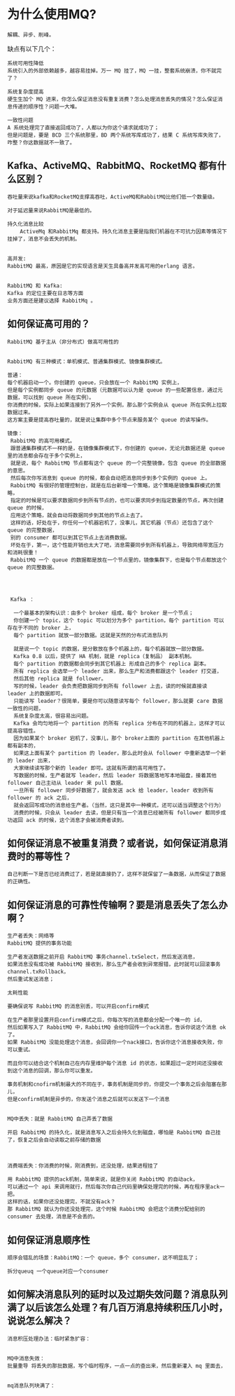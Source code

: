 

# 为什么使用MQ?

    解耦、异步、削峰。
    
缺点有以下几个：

    系统可用性降低
    系统引入的外部依赖越多，越容易挂掉。万一 MQ 挂了，MQ 一挂，整套系统崩溃，你不就完了？
    
    系统复杂度提高
    硬生生加个 MQ 进来，你怎么保证消息没有重复消费？怎么处理消息丢失的情况？怎么保证消息传递的顺序性？问题一大堆。
    
    一致性问题
    A 系统处理完了直接返回成功了，人都以为你这个请求就成功了；
    但是问题是，要是 BCD 三个系统那里，BD 两个系统写库成功了，结果 C 系统写库失败了，咋整？你这数据就不一致了。
    
    
## Kafka、ActiveMQ、RabbitMQ、RocketMQ 都有什么区别？

    吞吐量来说kafka和RocketMQ支撑高吞吐，ActiveMQ和RabbitMQ比他们低一个数量级。
    
    对于延迟量来说RabbitMQ是最低的。
    
    持久化消息比较
        ActiveMq 和RabbitMq 都支持。持久化消息主要是指我们机器在不可抗力因素等情况下挂掉了，消息不会丢失的机制。
        
        
    高并发:
    RabbitMQ 最高，原因是它的实现语言是天生具备高并发高可用的erlang 语言。
    
    
    RabbitMQ 和 Kafka:
    Kafka 的定位主要在日志等方面
    业务方面还是建议选择 RabbitMq 。
    
## 如何保证高可用的？

    RabbitMQ 基于主从（非分布式）做高可用性的
    
    
    RabbitMQ 有三种模式：单机模式、普通集群模式、镜像集群模式。
    
    普通：
    每个机器启动一个。你创建的 queue，只会放在一个 RabbitMQ 实例上，
    但是每个实例都同步 queue 的元数据（元数据可以认为是 queue 的一些配置信息，通过元数据，可以找到 queue 所在实例）。
    你消费的时候，实际上如果连接到了另外一个实例，那么那个实例会从 queue 所在实例上拉取数据过来。
    这方案主要是提高吞吐量的，就是说让集群中多个节点来服务某个 queue 的读写操作。
    
    镜像：
     RabbitMQ 的高可用模式。
     跟普通集群模式不一样的是，在镜像集群模式下，你创建的 queue，无论元数据还是 queue 里的消息都会存在于多个实例上，
     就是说，每个 RabbitMQ 节点都有这个 queue 的一个完整镜像，包含 queue 的全部数据的意思。
     然后每次你写消息到 queue 的时候，都会自动把消息同步到多个实例的 queue 上。
     RabbitMQ 有很好的管理控制台，就是在后台新增一个策略，这个策略是镜像集群模式的策略，
     指定的时候是可以要求数据同步到所有节点的，也可以要求同步到指定数量的节点，再次创建 queue 的时候，
     应用这个策略，就会自动将数据同步到其他的节点上去了。
     这样的话，好处在于，你任何一个机器宕机了，没事儿，其它机器（节点）还包含了这个 queue 的完整数据，
     别的 consumer 都可以到其它节点上去消费数据。
     坏处在于，第一，这个性能开销也太大了吧，消息需要同步到所有机器上，导致网络带宽压力和消耗很重！
     RabbitMQ 一个 queue 的数据都是放在一个节点里的，镜像集群下，也是每个节点都放这个 queue 的完整数据。
     
     
     
     
     Kafka ：
     
      一个最基本的架构认识：由多个 broker 组成，每个 broker 是一个节点；
      你创建一个 topic，这个 topic 可以划分为多个 partition，每个 partition 可以存在于不同的 broker 上，
      每个 partition 就放一部分数据。这就是天然的分布式消息队列
      
      就是说一个 topic 的数据，是分散放在多个机器上的，每个机器就放一部分数据。
      Kafka 0.8 以后，提供了 HA 机制，就是 replica（复制品） 副本机制。
      每个 partition 的数据都会同步到其它机器上 形成自己的多个 replica 副本。
      所有 replica 会选举一个 leader 出来，那么生产和消费都跟这个 leader 打交道，
      然后其他 replica 就是 follower。
      写的时候，leader 会负责把数据同步到所有 follower 上去，读的时候就直接读 leader 上的数据即可。
      只能读写 leader？很简单，要是你可以随意读写每个 follower，那么就要 care 数据一致性的问题，
      系统复杂度太高，很容易出问题。
      Kafka 会均匀地将一个 partition 的所有 replica 分布在不同的机器上，这样才可以提高容错性。
      因为如果某个 broker 宕机了，没事儿，那个 broker上面的 partition 在其他机器上都有副本的，
      如果这上面有某个 partition 的 leader，那么此时会从 follower 中重新选举一个新的 leader 出来，
      大家继续读写那个新的 leader 即可。这就有所谓的高可用性了。
      写数据的时候，生产者就写 leader，然后 leader 将数据落地写本地磁盘，接着其他 follower 自己主动从 leader 来 pull 数据。
      一旦所有 follower 同步好数据了，就会发送 ack 给 leader，leader 收到所有 follower 的 ack 之后，
      就会返回写成功的消息给生产者。（当然，这只是其中一种模式，还可以适当调整这个行为）
      消费的时候，只会从 leader 去读，但是只有当一个消息已经被所有 follower 都同步成功返回 ack 的时候，这个消息才会被消费者读到。
      
      
## 如何保证消息不被重复消费？或者说，如何保证消息消费时的幂等性？

    自己判断一下是否已经消费过了，若是就直接扔了，这样不就保留了一条数据，从而保证了数据的正确性。
    
## 如何保证消息的可靠性传输啊？要是消息丢失了怎么办啊？

    生产者丢失：网络等
    RabbitMQ 提供的事务功能
    
    生产者发送数据之前开启 RabbitMQ 事务channel.txSelect，然后发送消息，
    如果消息没有成功被 RabbitMQ 接收到，那么生产者会收到异常报错，此时就可以回滚事务channel.txRollback，
    然后重试发送消息；
    
    太耗性能
    
    要确保说写 RabbitMQ 的消息别丢，可以开启confirm模式
    
    在生产者那里设置开启confirm模式之后，你每次写的消息都会分配一个唯一的 id，
    然后如果写入了 RabbitMQ 中，RabbitMQ 会给你回传一个ack消息，告诉你说这个消息 ok 了。
    如果 RabbitMQ 没能处理这个消息，会回调你一个nack接口，告诉你这个消息接收失败，你可以重试。
    
    而且你可以结合这个机制自己在内存里维护每个消息 id 的状态，如果超过一定时间还没接收到这个消息的回调，那么你可以重发。
    
    事务机制和cnofirm机制最大的不同在于，事务机制是同步的，你提交一个事务之后会阻塞在那儿，
    但是confirm机制是异步的，你发送个消息之后就可以发送下一个消息
    
    
    MQ中丢失：就是 RabbitMQ 自己弄丢了数据
    
    开启 RabbitMQ 的持久化，就是消息写入之后会持久化到磁盘，哪怕是 RabbitMQ 自己挂了，恢复之后会自动读取之前存储的数据
    
    
    
    消费端丢失：你消费的时候，刚消费到，还没处理，结果进程挂了
    
    用 RabbitMQ 提供的ack机制，简单来说，就是你关闭 RabbitMQ 的自动ack，
    可以通过一个 api 来调用就行，然后每次你自己代码里确保处理完的时候，再在程序里ack一把。
    这样的话，如果你还没处理完，不就没有ack？
    那 RabbitMQ 就认为你还没处理完，这个时候 RabbitMQ 会把这个消费分配给别的 consumer 去处理，消息是不会丢的。
    
    
## 如何保证消息顺序性

    顺序会错乱的场景：RabbitMQ：一个 queue，多个 consumer，这不明显乱了；
    
    拆分queuq 一个queue对应一个consumer
    
## 如何解决消息队列的延时以及过期失效问题？消息队列满了以后该怎么处理？有几百万消息持续积压几小时，说说怎么解决？

    消息积压处理办法：临时紧急扩容：
    
    
    MQ中消息失效：
    批量重导 将丢失的那批数据，写个临时程序，一点一点的查出来，然后重新灌入 mq 里面去，
    
    
    mq消息队列块满了：
    
    